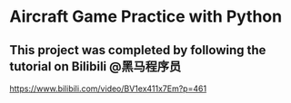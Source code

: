 # Aircraft Game Practice with Python

## This project was completed by following the tutorial on Bilibili @黑马程序员

https://www.bilibili.com/video/BV1ex411x7Em?p=461

